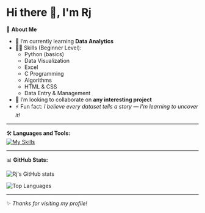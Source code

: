 # Hi there 👋, I'm Rj  

🚀 **About Me**  
- 🌱 I’m currently learning **Data Analytics**  
- 👩‍💻 Skills (Beginner Level):  
  - Python (basics)  
  - Data Visualization  
  - Excel  
  - C Programming  
  - Algorithms  
  - HTML & CSS  
  - Data Entry & Management  
- 👯 I’m looking to collaborate on **any interesting project**  
- ⚡ Fun fact: *I believe every dataset tells a story — I’m learning to uncover it!*  

---

🛠 **Languages and Tools:**  
[![My Skills](https://skillicons.dev/icons?i=python,excel,c,html,css,git,github&perline=6)](https://skillicons.dev)

---

📊 **GitHub Stats:**  

![Rj's GitHub stats](https://github-readme-stats.vercel.app/api?username=Rj-rajashree&show_icons=true&theme=radical)  

![Top Languages](https://github-readme-stats.vercel.app/api/top-langs/?username=Rj-rajashree&layout=compact&theme=radical)

---

✨ *Thanks for visiting my profile!*  
